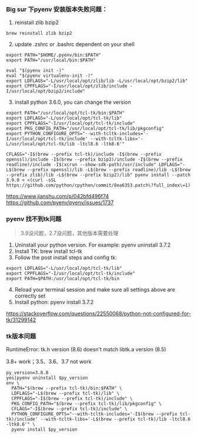 
 ### Big sur 下pyenv 安装版本失败问题：
 1. reinstall zlib bzip2
```shell
brew reinstall zlib bzip2
```

2. update .zshrc or .bashrc dependent on your shell
```shell
export PATH="$HOME/.pyenv/bin:$PATH"
export PATH="/usr/local/bin:$PATH"

eval "$(pyenv init -)"
eval "$(pyenv virtualenv-init -)"
export LDFLAGS="-L/usr/local/opt/zlib/lib -L/usr/local/opt/bzip2/lib"
export CPPFLAGS="-I/usr/local/opt/zlib/include -I/usr/local/opt/bzip2/include"
```

3. install python 3.6.0, you can change the version
```shell
export PATH="/usr/local/opt/tcl-tk/bin:$PATH"
export LDFLAGS="-L/usr/local/opt/tcl-tk/lib"
export CPPFLAGS="-I/usr/local/opt/tcl-tk/include"
export PKG_CONFIG_PATH="/usr/local/opt/tcl-tk/lib/pkgconfig"
export PYTHON_CONFIGURE_OPTS="--with-tcltk-includes='-I/usr/local/opt/tcl-tk/include' --with-tcltk-libs='-L/usr/local/opt/tcl-tk/lib -ltcl8.6 -ltk8.6'"

CFLAGS="-I$(brew --prefix tcl-tk)/include -I$(brew --prefix openssl)/include -I$(brew --prefix bzip2)/include -I$(brew --prefix readline)/include -I$(xcrun --show-sdk-path)/usr/include" LDFLAGS="-L$(brew --prefix openssl)/lib -L$(brew --prefix readline)/lib -L$(brew --prefix zlib)/lib -L$(brew --prefix bzip2)/lib" pyenv install --patch 3.9.0 < <(curl -sSL https://github.com/python/cpython/commit/8ea6353.patch\?full_index\=1)
```

https://www.jianshu.com/p/042bfd496f74
https://github.com/pyenv/pyenv/issues/1737

 ### pyenv 找不到tk问题

 > 3.9没问题，2.7没问题，其他版本需要处理

 1. Uninstall your python version. For example: pyenv uninstall 3.7.2
 2. Install TK: brew install tcl-tk
 3. Follow the post install steps and config tk:
```shell
export LDFLAGS="-L/usr/local/opt/tcl-tk/lib"
export CPPFLAGS="-I/usr/local/opt/tcl-tk/include"
export PATH=$PATH:/usr/local/opt/tcl-tk/bin
```
 4. Reload your terminal session and make sure all settings above are correctly set
 5. Install python: pyenv install 3.7.2

 https://stackoverflow.com/questions/22550068/python-not-configured-for-tk/31299142


 ### tk版本问题
 RuntimeError: tk.h version (8.6) doesn't match libtk.a version (8.5)
 
3.8+ work；3.5、3.6、3.7 not work
```shell
py_version=3.8.0
yes|pyenv uninstall $py_version
env \
  PATH="$(brew --prefix tcl-tk)/bin:$PATH" \
  LDFLAGS="-L$(brew --prefix tcl-tk)/lib" \
  CPPFLAGS="-I$(brew --prefix tcl-tk)/include" \
  PKG_CONFIG_PATH="$(brew --prefix tcl-tk)/lib/pkgconfig" \
  CFLAGS="-I$(brew --prefix tcl-tk)/include" \
  PYTHON_CONFIGURE_OPTS="--with-tcltk-includes='-I$(brew --prefix tcl-tk)/include' --with-tcltk-libs='-L$(brew --prefix tcl-tk)/lib -ltcl8.6 -ltk8.6'" \
  pyenv install $py_version
```